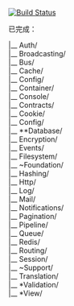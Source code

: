 [![Build Status](https://www.travis-ci.org/OneCodeMonkey/laravel-src.svg?branch=master)](https://www.travis-ci.org/OneCodeMonkey/laravel-src)

已完成：

|__ Auth/<br/>
|__ Broadcasting/<br/>
|__ Bus/<br/>
|__ Cache/<br/>
|__ Config/<br/>
|__ Container/<br/>
|__ Console/<br/>
|__ Contracts/<br/>
|__ Cookie/<br/>
|__ Config/<br/>
|__ **Database/<br/>
|__ Encryption/<br/>
|__ Events/<br/>
|__ Filesystem/<br/>
|__ ~Foundation/<br/>
|__ Hashing/<br/>
|__ Http/<br/>
|__ Log/<br/>
|__ Mail/<br/>
|__ Notifications/<br/>
|__ Pagination/<br/>
|__ Pipeline/<br/>
|__ Queue/<br/>
|__ Redis/<br/>
|__ Routing/<br/>
|__ Session/<br/>
|__ ~Support/<br/>
|__ Translation/<br/>
|__ *Validation/<br/>
|__ *View/<br>
